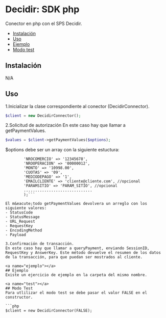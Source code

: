 # Decidir: SDK php
Conector en php con el SPS Decidir.

 * [Instalación](#instalacion)
 * [Uso](#uso)
 * [Ejemplo](#ejemplo)
 * [Modo test](#test)
 
<a name="instalacion"></a>
## Instalación
N/A

<a name="uso"></a>
## Uso
1.Inicializar la clase correspondiente al conector (DecidirConnector).
```php
$client = new DecidirConnector();
```

2.Solicitud de autorización
En este caso hay que llamar a getPaymentValues. 
```php
$values = $client->getPaymentValues($options);
```
$options debe ser un array con la siguiente estuctura:
```$options = array (
		'NROCOMERCIO' => '12345678',
		'NROOPERACION' => '00000012',
		'MONTO' => '10998.00',
		'CUOTAS' => '09',
		'MEDIODEPAGO' => '1',
		'EMAILCLIENTE' => 'cliente@cliente.com', //opcional
		'PARAMSITIO' => 'PARAM_SITIO', //opcional
		..............................
		);```

El m&eacute;todo getPaymentValues devolvera un arreglo con los siguiente valores:
- StatusCode
- StatusMessage
- URL_Request
- RequestKey
- EncodingMethod
- Payload

3.Confirmación de transacción.
En este caso hay que llamar a queryPayment, enviando SessionID, RequestKey y AnswerKey. Este método devuelve el resumen de los datos de la transacción, para que puedan ser mostrados al cliente.

<a name="ejemplo"></a>
## Ejemplo
Existe un ejercicio de ejemplo en la carpeta del mismo nombre.

<a name="test"></a>
## Modo Test
Para utlilizar el modo test se debe pasar el valor FALSE en el constructor.

```php
$client = new DecidirConnector(FALSE);
```
